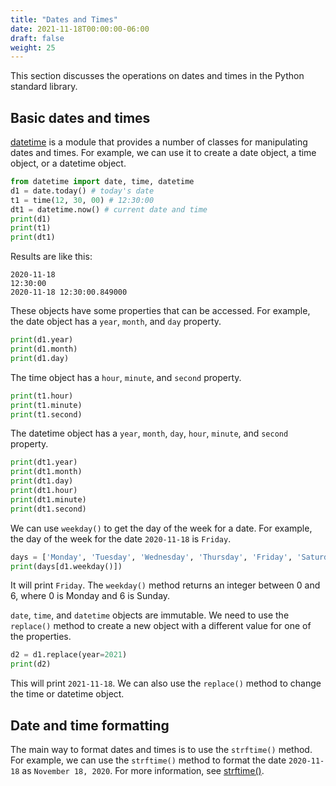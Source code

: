 ```yaml
---
title: "Dates and Times"
date: 2021-11-18T00:00:00-06:00
draft: false
weight: 25
---
```


This section discusses the operations on dates and times in the Python standard library.

## Basic dates and times

[datetime](https://docs.python.org/3/library/datetime.html) is a module that provides a number of classes for manipulating dates and times. For example, we can use it to create a date object, a time object, or a datetime object.

```python
from datetime import date, time, datetime
d1 = date.today() # today's date
t1 = time(12, 30, 00) # 12:30:00
dt1 = datetime.now() # current date and time
print(d1)
print(t1)
print(dt1)
```

Results are like this:

```
2020-11-18
12:30:00
2020-11-18 12:30:00.849000
```

These objects have some properties that can be accessed. For example, the date object has a `year`, `month`, and `day` property.

```python
print(d1.year)
print(d1.month)
print(d1.day)
```

The time object has a `hour`, `minute`, and `second` property.

```python
print(t1.hour)
print(t1.minute)
print(t1.second)
```

The datetime object has a `year`, `month`, `day`, `hour`, `minute`, and `second` property.

```python
print(dt1.year)
print(dt1.month)
print(dt1.day)
print(dt1.hour)
print(dt1.minute)
print(dt1.second)
```

We can use `weekday()` to get the day of the week for a date. For example, the day of the week for the date `2020-11-18` is `Friday`.

```python
days = ['Monday', 'Tuesday', 'Wednesday', 'Thursday', 'Friday', 'Saturday', 'Sunday']
print(days[d1.weekday()])
```

It will print `Friday`. The `weekday()` method returns an integer between 0 and 6, where 0 is Monday and 6 is Sunday.

`date`, `time`, and `datetime` objects are immutable. We need to use the `replace()` method to create a new object with a different value for one of the properties.

```python
d2 = d1.replace(year=2021)
print(d2)
```

This will print `2021-11-18`. We can also use the `replace()` method to change the time or datetime object.

## Date and time formatting

The main way to format dates and times is to use the `strftime()` method. For example, we can use the `strftime()` method to format the date `2020-11-18` as `November 18, 2020`. For more information, see [strftime()](https://docs.python.org/3/library/datetime.html#strftime-and-strptime-behavior).

